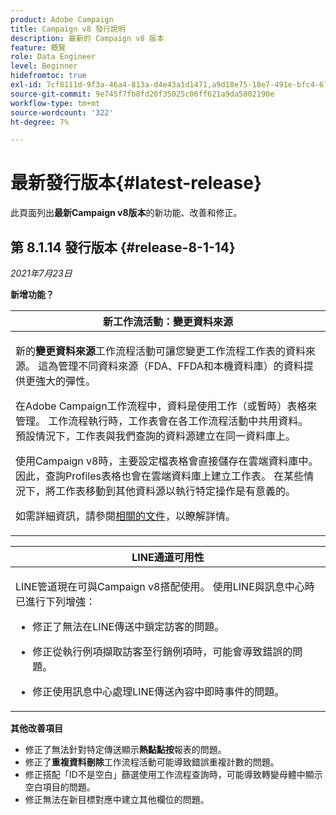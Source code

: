 ```yaml
---
product: Adobe Campaign
title: Campaign v8 發行說明
description: 最新的 Campaign v8 版本
feature: 概覽
role: Data Engineer
level: Beginner
hidefromtoc: true
exl-id: 7cf8111d-9f3a-46a4-813a-d4e43a1d1471,a9d18e75-18e7-491e-bfc4-671c3600396e
source-git-commit: 9e745f7fb8fd20f35025c06ff621a9da5002190e
workflow-type: tm+mt
source-wordcount: '322'
ht-degree: 7%

---
```


# 最新發行版本{#latest-release}

此頁面列出&#x200B;**最新Campaign v8版本**&#x200B;的新功能、改善和修正。

## 第 8.1.14 發行版本 {#release-8-1-14}

_2021年7月23日_

**新增功能？**

<table>
<thead>
<tr>
<th><strong>新工作流活動：變更資料來源</strong><br/></th>
</tr>
</thead>
<tbody>
<tr>
<td>
<p>新的<b>變更資料來源</b>工作流程活動可讓您變更工作流程工作表的資料來源。 這為管理不同資料來源（FDA、FFDA和本機資料庫）的資料提供更強大的彈性。</p>
<p>在Adobe Campaign工作流程中，資料是使用工作（或暫時）表格來管理。 工作流程執行時，工作表會在各工作流程活動中共用資料。 預設情況下，工作表與我們查詢的資料源建立在同一資料庫上。</p>
<p>使用Campaign v8時，主要設定檔表格會直接儲存在雲端資料庫中。 因此，查詢Profiles表格也會在雲端資料庫上建立工作表。 在某些情況下，將工作表移動到其他資料源以執行特定操作是有意義的。</p>
<p>如需詳細資訊，請參閱<a href="../config/workflows.md#change-data-source-activity">相關的文件</a>，以瞭解詳情。</p>
</td>
</tr>
</tbody>
</table>

<table> 
<thead>
<tr> 
<th> <strong>LINE通道可用性</strong><br /> </th> 
</tr> 
</thead> 
<tbody> 
<tr> 
<td> <p>LINE管道現在可與Campaign v8搭配使用。 使用LINE與訊息中心時已進行下列增強：
</p>
<ul> 
<li><p>修正了無法在LINE傳送中鎖定訪客的問題。 
</p></li>
<li><p>修正從執行例項擷取訪客至行銷例項時，可能會導致錯誤的問題。
</p></li>
<li><p>修正使用訊息中心處理LINE傳送內容中即時事件的問題。</p></li>
</ul>
</td> 
</tr> 
</tbody> 
</table>

**其他改善項目**

* 修正了無法針對特定傳送顯示&#x200B;**熱點點按**&#x200B;報表的問題。
* 修正了&#x200B;**重複資料刪除**&#x200B;工作流程活動可能導致錯誤重複計數的問題。
* 修正搭配「ID不是空白」篩選使用工作流程查詢時，可能導致轉變母體中顯示空白項目的問題。
* 修正無法在新目標對應中建立其他欄位的問題。
